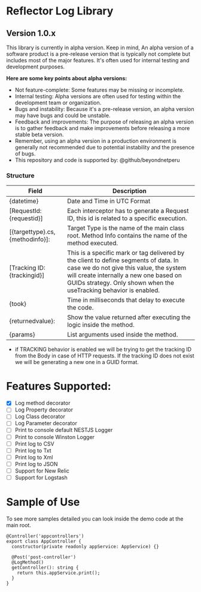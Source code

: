 # Reflector Log Library

## Version 1.0.x

This library is currently in alpha version. Keep in mind, An alpha version of a software product is a pre-release version that is typically not complete but includes most of the major features. It's often used for internal testing and development purposes.

**Here are some key points about alpha versions:**

- Not feature-complete: Some features may be missing or incomplete.
- Internal testing: Alpha versions are often used for testing within the development team or organization.
- Bugs and instability: Because it's a pre-release version, an alpha version may have bugs and could be unstable.
- Feedback and improvements: The purpose of releasing an alpha version is to gather feedback and make improvements before releasing a more stable beta version.
- Remember, using an alpha version in a production environment is generally not recommended due to potential instability and the presence of bugs.
- This repository and code is supported by: @github/beyondnetperu

### Structure

| Field                            | Description                                                                                                                                                                                                                                     |
| -------------------------------- | ----------------------------------------------------------------------------------------------------------------------------------------------------------------------------------------------------------------------------------------------- |
| {datetime}                       | Date and Time in UTC Format                                                                                                                                                                                                                     |
| [RequestId: {requestid}]         | Each interceptor has to generate a Request ID, this id is related to a specific execution.                                                                                                                                                      |
| [{targettype}.cs, {methodinfo}]: | Target Type is the name of the main class root. Method Info contains the name of the method executed.                                                                                                                                           |
| [Tracking ID:{trackingid}]       | This is a specific mark or tag delivered by the client to define segments of data. In case we do not give this value, the system will create internally a new one based on GUIDs strategy. Only shown when the useTracking behavior is enabled. |
| {took}                           | Time in milliseconds that delay to execute the code.                                                                                                                                                                                            |
| {returnedvalue}:                 | Show the value returned after executing the logic inside the method.                                                                                                                                                                            |
| {params}                         | List arguments used inside the method.                                                                                                                                                                                                          |

- if TRACKING behavior is enabled we will be trying to get the tracking ID from the Body in case of HTTP requests. If the tracking ID does not exist we will be generating a new one in a GUID format.

# Features Supported:

- [x] Log method decorator
- [ ] Log Property decorator
- [ ] Log Class decorator
- [ ] Log Parameter decorator
- [ ] Print to console default NESTJS Logger
- [ ] Print to console Winston Logger
- [ ] Print log to CSV
- [ ] Print log to Txt
- [ ] Print log to Xml
- [ ] Print log to JSON
- [ ] Support for New Relic
- [ ] Support for Logstash

# Sample of Use

To see more samples detailed you can look inside the demo code at the main root.

```
@Controller('appcontrollers')
export class AppController {
  constructor(private readonly appService: AppService) {}

  @Post('post-controller')
  @LogMethod()
  getController(): string {
    return this.appService.print();
  }
}
```
